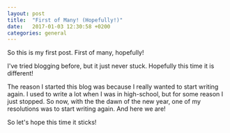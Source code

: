 ```yaml
---
layout: post
title:  "First of Many! (Hopefully!)"
date:   2017-01-03 12:30:58 +0200
categories: general
---
```

So this is my first post. First of many, hopefully!

I've tried blogging before, but it just never stuck. Hopefully this time it is different!

The reason I started this blog was because I really wanted to start writing again. I used to write a lot when I was in high-school, but for some reason I just stopped. So now, with the the dawn of the new year, one of my resolutions was to start writing again. And here we are!

So let's hope this time it sticks!